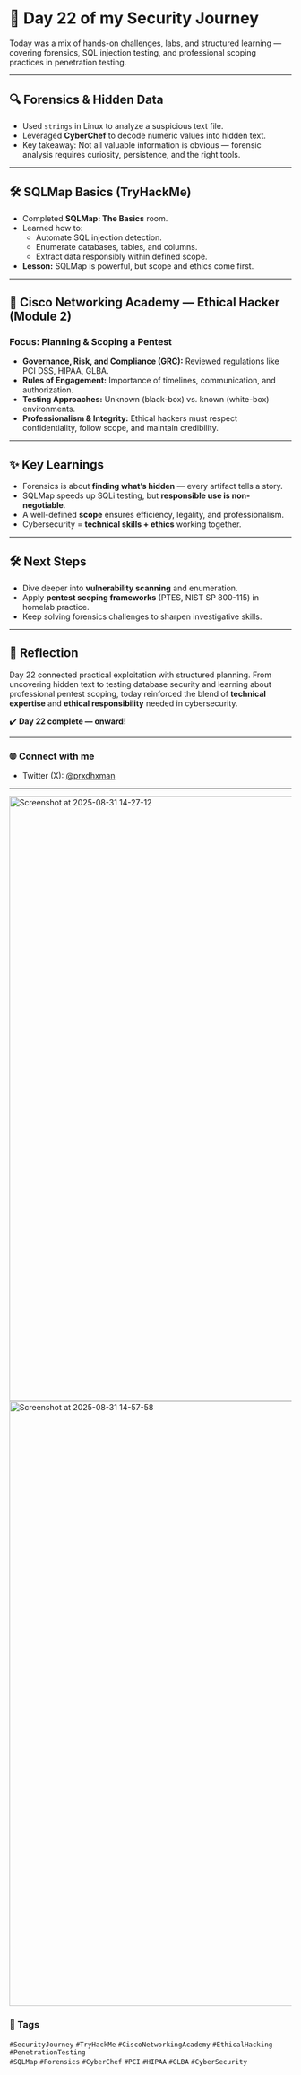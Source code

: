 # 🚀 Day 22 of my Security Journey  

Today was a mix of hands-on challenges, labs, and structured learning — covering forensics, SQL injection testing, and professional scoping practices in penetration testing.  

---

## 🔍 Forensics & Hidden Data  
- Used `strings` in Linux to analyze a suspicious text file.  
- Leveraged **CyberChef** to decode numeric values into hidden text.  
- Key takeaway: Not all valuable information is obvious — forensic analysis requires curiosity, persistence, and the right tools.  

---

## 🛠️ SQLMap Basics (TryHackMe)  
- Completed **SQLMap: The Basics** room.  
- Learned how to:  
  - Automate SQL injection detection.  
  - Enumerate databases, tables, and columns.  
  - Extract data responsibly within defined scope.  
- **Lesson:** SQLMap is powerful, but scope and ethics come first.  

---

## 📘 Cisco Networking Academy — Ethical Hacker (Module 2)  
### Focus: **Planning & Scoping a Pentest**  
- **Governance, Risk, and Compliance (GRC):** Reviewed regulations like PCI DSS, HIPAA, GLBA.  
- **Rules of Engagement:** Importance of timelines, communication, and authorization.  
- **Testing Approaches:** Unknown (black-box) vs. known (white-box) environments.  
- **Professionalism & Integrity:** Ethical hackers must respect confidentiality, follow scope, and maintain credibility.  

---

## ✨ Key Learnings  
- Forensics is about **finding what’s hidden** — every artifact tells a story.  
- SQLMap speeds up SQLi testing, but **responsible use is non-negotiable**.  
- A well-defined **scope** ensures efficiency, legality, and professionalism.  
- Cybersecurity = **technical skills + ethics** working together.  

---

## 🛠️ Next Steps  
- Dive deeper into **vulnerability scanning** and enumeration.  
- Apply **pentest scoping frameworks** (PTES, NIST SP 800-115) in homelab practice.  
- Keep solving forensics challenges to sharpen investigative skills.  

---

## 📌 Reflection  
Day 22 connected practical exploitation with structured planning. From uncovering hidden text to testing database security and learning about professional pentest scoping, today reinforced the blend of **technical expertise** and **ethical responsibility** needed in cybersecurity.  

✔️ **Day 22 complete — onward!**  

---

### 🌐 Connect with me  
- Twitter (X): [@prxdhxman](https://x.com/prxdhxman)  

---
<img width="1920" height="1080" alt="Screenshot at 2025-08-31 14-27-12" src="https://github.com/user-attachments/assets/42ea025a-3576-4bbb-bdfd-3c436f8222b7" />
<img width="1920" height="1080" alt="Screenshot at 2025-08-31 14-57-58" src="https://github.com/user-attachments/assets/f2bb651a-d9ed-421a-a1e8-a3dd33024068" />

### 🔖 Tags  
`#SecurityJourney` `#TryHackMe` `#CiscoNetworkingAcademy` `#EthicalHacking` `#PenetrationTesting`  
`#SQLMap` `#Forensics` `#CyberChef` `#PCI` `#HIPAA` `#GLBA` `#CyberSecurity`  
